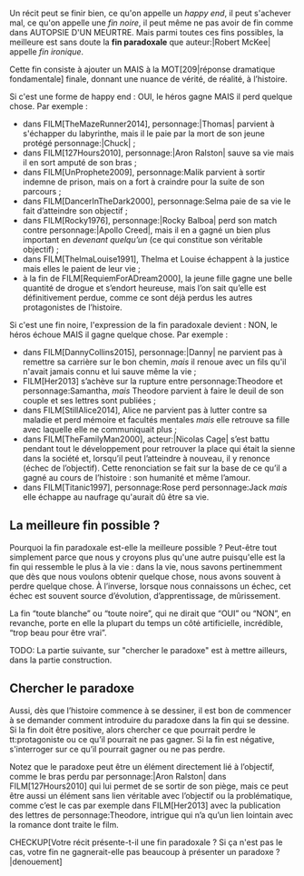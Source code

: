 <!-- Page: #319 La fin paradoxale -->

Un récit peut se finir bien, ce qu'on appelle un *happy end*, il peut s'achever mal, ce qu'on appelle une *fin noire*, il peut même ne pas avoir de fin comme dans AUTOPSIE D'UN MEURTRE. Mais parmi toutes ces fins possibles, la meilleure est sans doute la **fin paradoxale** que auteur:|Robert McKee| appelle *fin ironique*.

Cette fin consiste à ajouter un MAIS à la MOT[209|réponse dramatique fondamentale] finale, donnant une nuance de vérité, de réalité, à l’histoire.

Si c'est une forme de happy end : OUI, le héros gagne MAIS il perd quelque chose. Par exemple : 

* dans FILM[TheMazeRunner2014], personnage:|Thomas| parvient à s'échapper du labyrinthe, mais il le paie par la mort de son jeune protégé personnage:|Chuck| ;
* dans FILM[127Hours2010], personnage:|Aron Ralston| sauve sa vie mais il en sort amputé de son bras ;
* dans FILM[UnProphete2009], personnage:Malik parvient à sortir indemne de prison, mais on a fort à craindre pour la suite de son parcours ;
* dans FILM[DancerInTheDark2000], personnage:Selma paie de sa vie le fait d’atteindre son objectif ;
* dans FILM[Rocky1976], personnage:|Rocky Balboa| perd son match contre personnage:|Apollo Creed|, mais il en a gagné un bien plus important en *devenant quelqu’un* (ce qui constitue son véritable objectif) ;
* dans FILM[ThelmaLouise1991], Thelma et Louise échappent à la justice mais elles le paient de leur vie ;
* à la fin de FILM[RequiemForADream2000], la jeune fille gagne une belle quantité de drogue et s’endort heureuse, mais l’on sait qu’elle est définitivement perdue, comme ce sont déjà perdus les autres protagonistes de l’histoire.

Si c'est une fin noire, l'expression de la fin paradoxale devient : NON, le héros échoue MAIS il gagne quelque chose. Par exemple :

* dans FILM[DannyCollins2015], personnage:|Danny| ne parvient pas à remettre sa carrière sur le bon chemin, <em>mais</em> il renoue avec un fils qu'il n'avait jamais connu et lui sauve même la vie ;
* FILM[Her2013] s’achève sur la rupture entre personnage:Theodore et personnage:Samantha, <em>mais</em> Theodore parvient à faire le deuil de son couple et ses lettres sont publiées ;
* dans FILM[StillAlice2014], Alice ne parvient pas à lutter contre sa maladie et perd mémoire et facultés mentales <em>mais</em> elle retrouve sa fille avec laquelle elle ne communiquait plus ;
* dans FILM[TheFamilyMan2000], acteur:|Nicolas Cage| s’est battu pendant tout le développement pour retrouver la place qui était la sienne dans la société et, lorsqu’il peut l’atteindre à nouveau, il y renonce (échec de l’objectif). Cette renonciation se fait sur la base de ce qu’il a gagné au cours de l’histoire : son humanité et même l’amour.
* dans FILM[Titanic1997], personnage:Rose perd personnage:Jack <em>mais</em> elle échappe au naufrage qu'aurait dû être sa vie.

## La meilleure fin possible ?

Pourquoi la fin paradoxale est-elle la meilleure possible ? Peut-être tout simplement parce que nous y croyons plus qu'une autre puisqu'elle est la fin qui ressemble le plus à la vie : dans la vie, nous savons pertinemment que dès que nous voulons obtenir quelque chose, nous avons souvent à perdre quelque chose. À l’inverse, lorsque nous connaissons un échec, cet échec est souvent source d’évolution, d’apprentissage, de mûrissement.

La fin “toute blanche” ou “toute noire”, qui ne dirait que “OUI” ou “NON”, en revanche, porte en elle la plupart du temps un côté artificielle, incrédible, “trop beau pour être vrai”.

<adminonly>
  TODO: La partie suivante, sur "chercher le paradoxe" est à mettre ailleurs, dans la partie construction.
</adminonly>

## Chercher le paradoxe

Aussi, dès que l’histoire commence à se dessiner, il est bon de commencer à se demander comment introduire du paradoxe dans la fin qui se dessine. Si la fin doit être positive, alors chercher ce que pourrait perdre le tt:protagoniste ou ce qu’il pourrait ne pas gagner. Si la fin est négative, s'interroger sur ce qu’il pourrait gagner ou ne pas perdre.

Notez que le paradoxe peut être un élément directement lié à l’objectif, comme le bras perdu par personnage:|Aron Ralston| dans FILM[127Hours2010] qui lui permet de se sortir de son piège, mais ce peut être aussi un élément sans lien véritable avec l’objectif ou la problématique, comme c’est le cas par exemple dans FILM[Her2013] avec la publication des lettres de personnage:Theodore, intrigue qui n’a qu’un lien lointain avec la romance dont traite le film.

CHECKUP[Votre récit présente-t-il une fin paradoxale ? Si ça n'est pas le cas, votre fin ne gagnerait-elle pas beaucoup à présenter un paradoxe ?|denouement]